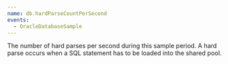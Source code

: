 ```yaml
---
name: db.hardParseCountPerSecond
events:
  - OracleDatabaseSample
---
```


The number of hard parses per second during this sample period. A hard parse occurs when a SQL statement has to be loaded into the shared pool.